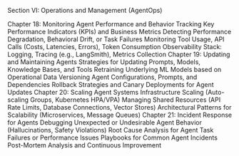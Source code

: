 Section VI: Operations and Management (AgentOps)

Chapter 18: Monitoring Agent Performance and Behavior
Tracking Key Performance Indicators (KPIs) and Business Metrics
Detecting Performance Degradation, Behavioral Drift, or Task Failures
Monitoring Tool Usage, API Calls (Costs, Latencies, Errors), Token Consumption
Observability Stack: Logging, Tracing (e.g., LangSmith), Metrics Collection
Chapter 19: Updating and Maintaining Agents
Strategies for Updating Prompts, Models, Knowledge Bases, and Tools
Retraining Underlying ML Models based on Operational Data
Versioning Agent Configurations, Prompts, and Dependencies
Rollback Strategies and Canary Deployments for Agent Updates
Chapter 20: Scaling Agent Systems
Infrastructure Scaling (Auto-scaling Groups, Kubernetes HPA/VPA)
Managing Shared Resources (API Rate Limits, Database Connections, Vector Stores)
Architectural Patterns for Scalability (Microservices, Message Queues)
Chapter 21: Incident Response for Agents
Debugging Unexpected or Undesirable Agent Behavior (Hallucinations, Safety Violations)
Root Cause Analysis for Agent Task Failures or Performance Issues
Playbooks for Common Agent Incidents
Post-Mortem Analysis and Continuous Improvement
